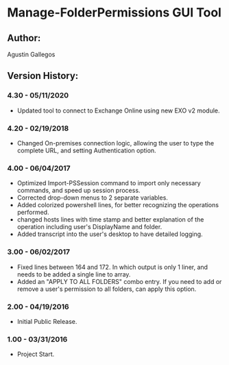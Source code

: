 ﻿# Manage-FolderPermissions GUI Tool

## Author:  
Agustin Gallegos

## Version History:  
### 4.30 - 05/11/2020
 - Updated tool to connect to Exchange Online using new EXO v2 module.
### 4.20 - 02/19/2018
 - Changed On-premises connection logic, allowing the user to type the complete URL, and setting Authentication option.
### 4.00 - 06/04/2017
 - Optimized Import-PSSession command to import only necessary commands, and speed up session process.
 - Corrected drop-down menus to 2 separate variables.
 - Added colorized powershell lines, for better recognizing the operations performed.
 - changed hosts lines with time stamp and better explanation of the operation including user's DisplayName and folder.
 - Added transcript into the user's desktop to have detailed logging.
### 3.00 - 06/02/2017
 - Fixed lines between 164 and 172. In which output is only 1 liner, and needs to be added a single line to array.
 - Added an "APPLY TO ALL FOLDERS" combo entry. If you need to add or remove a user's permission to all folders, can apply this option.
### 2.00 - 04/19/2016
 - Initial Public Release.
### 1.00 - 03/31/2016
 - Project Start.
